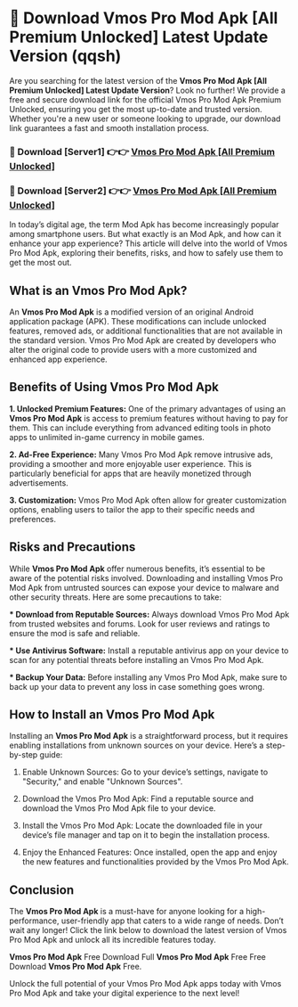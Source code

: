 # 🤖 Download Vmos Pro Mod Apk [All Premium Unlocked] Latest Update Version (qqsh)

Are you searching for the latest version of the <strong>Vmos Pro Mod Apk [All Premium Unlocked] Latest Update Version</strong>? Look no further! We provide a free and secure download link for the official Vmos Pro Mod Apk Premium Unlocked, ensuring you get the most up-to-date and trusted version. Whether you're a new user or someone looking to upgrade, our download link guarantees a fast and smooth installation process.


<h3>📌 Download [Server1] 👉👉 <a href="https://hapymods.com?title=Vmos+Pro+Mod+Apk&ref=3B1">Vmos Pro Mod Apk [All Premium Unlocked]</a></h3>

<h3>📌 Download [Server2] 👉👉 <a href="https://hapymods.com?title=Vmos+Pro+Mod+Apk&ref=3B1">Vmos Pro Mod Apk [All Premium Unlocked]</a></h3>


In today’s digital age, the term Mod Apk has become increasingly popular among smartphone users. But what exactly is an Mod Apk, and how can it enhance your app experience? This article will delve into the world of Vmos Pro Mod Apk, exploring their benefits, risks, and how to safely use them to get the most out.


<h2>What is an Vmos Pro Mod Apk?</h2>

An <strong>Vmos Pro Mod Apk</strong> is a modified version of an original Android application package (APK). These modifications can include unlocked features, removed ads, or additional functionalities that are not available in the standard version. Vmos Pro Mod Apk are created by developers who alter the original code to provide users with a more customized and enhanced app experience.


<h2>Benefits of Using Vmos Pro Mod Apk</h2>

<strong> 1. Unlocked Premium Features:</strong> One of the primary advantages of using an <strong>Vmos Pro Mod Apk</strong> is access to premium features without having to pay for them. This can include everything from advanced editing tools in photo apps to unlimited in-game currency in mobile games.

<strong> 2. Ad-Free Experience:</strong> Many Vmos Pro Mod Apk remove intrusive ads, providing a smoother and more enjoyable user experience. This is particularly beneficial for apps that are heavily monetized through advertisements.

<strong> 3. Customization:</strong> Vmos Pro Mod Apk often allow for greater customization options, enabling users to tailor the app to their specific needs and preferences.


<h2>Risks and Precautions</h2>

While <strong>Vmos Pro Mod Apk</strong> offer numerous benefits, it’s essential to be aware of the potential risks involved. Downloading and installing Vmos Pro Mod Apk from untrusted sources can expose your device to malware and other security threats. Here are some precautions to take:

<strong> * Download from Reputable Sources:</strong> Always download Vmos Pro Mod Apk from trusted websites and forums. Look for user reviews and ratings to ensure the mod is safe and reliable.

<strong> * Use Antivirus Software:</strong> Install a reputable antivirus app on your device to scan for any potential threats before installing an Vmos Pro Mod Apk.

<strong> * Backup Your Data:</strong> Before installing any Vmos Pro Mod Apk, make sure to back up your data to prevent any loss in case something goes wrong.


<h2>How to Install an Vmos Pro Mod Apk</h2>

Installing an <strong>Vmos Pro Mod Apk</strong> is a straightforward process, but it requires enabling installations from unknown sources on your device. Here’s a step-by-step guide:

 1. Enable Unknown Sources: Go to your device’s settings, navigate to "Security," and enable "Unknown Sources".

 2. Download the Vmos Pro Mod Apk: Find a reputable source and download the Vmos Pro Mod Apk file to your device.

 3. Install the Vmos Pro Mod Apk: Locate the downloaded file in your device’s file manager and tap on it to begin the installation process.

 4. Enjoy the Enhanced Features: Once installed, open the app and enjoy the new features and functionalities provided by the Vmos Pro Mod Apk.


<h2><strong>Conclusion</strong></h2>

The <strong>Vmos Pro Mod Apk</strong> is a must-have for anyone looking for a high-performance, user-friendly app that caters to a wide range of needs. Don’t wait any longer! Click the link below to download the latest version of Vmos Pro Mod Apk and unlock all its incredible features today.

<strong>Vmos Pro Mod Apk</strong> Free Download Full <strong>Vmos Pro Mod Apk</strong> Free Free Download <strong>Vmos Pro Mod Apk</strong> Free.

Unlock the full potential of your Vmos Pro Mod Apk apps today with Vmos Pro Mod Apk and take your digital experience to the next level!